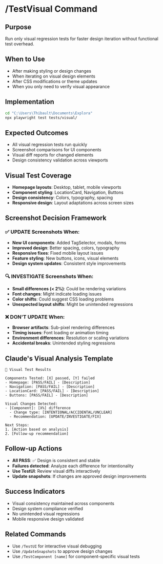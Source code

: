 # /TestVisual Command

## Purpose
Run only visual regression tests for faster design iteration without functional test overhead.

## When to Use
- After making styling or design changes
- When iterating on visual design elements
- After CSS modifications or theme updates
- When you only need to verify visual appearance

## Implementation
```bash
cd "C:\Users\Thibault\Documents\Explora"
npx playwright test tests/visual/
```

## Expected Outcomes
- All visual regression tests run quickly
- Screenshot comparisons for UI components
- Visual diff reports for changed elements
- Design consistency validation across viewports

## Visual Test Coverage
- **Homepage layouts**: Desktop, tablet, mobile viewports
- **Component styling**: LocationCard, Navigation, Buttons
- **Design consistency**: Colors, typography, spacing
- **Responsive design**: Layout adaptations across screen sizes

## Screenshot Decision Framework

### **✅ UPDATE Screenshots When:**
- **New UI components**: Added TagSelector, modals, forms
- **Improved design**: Better spacing, colors, typography
- **Responsive fixes**: Fixed mobile layout issues
- **Feature styling**: New buttons, icons, visual elements
- **Design system updates**: Consistent style improvements

### **🔍 INVESTIGATE Screenshots When:**
- **Small differences (< 2%)**: Could be rendering variations
- **Font changes**: Might indicate loading issues
- **Color shifts**: Could suggest CSS loading problems
- **Unexpected layout shifts**: Might be unintended regressions

### **❌ DON'T UPDATE When:**
- **Browser artifacts**: Sub-pixel rendering differences
- **Timing issues**: Font loading or animation timing
- **Environment differences**: Resolution or scaling variations
- **Accidental breaks**: Unintended styling regressions

## Claude's Visual Analysis Template
```
📸 Visual Test Results

Components Tested: [X] passed, [Y] failed
- Homepage: [PASS/FAIL] - [Description]
- Navigation: [PASS/FAIL] - [Description]  
- LocationCard: [PASS/FAIL] - [Description]
- Buttons: [PASS/FAIL] - [Description]

Visual Changes Detected:
- [Component]: [X%] difference
  - Change type: [INTENTIONAL/ACCIDENTAL/UNCLEAR]
  - Recommendation: [UPDATE/INVESTIGATE/FIX]

Next Steps:
1. [Action based on analysis]
2. [Follow-up recommendation]
```

## Follow-up Actions
- **All PASS**: ✅ Design is consistent and stable
- **Failures detected**: Analyze each difference for intentionality
- **Use TestUI**: Review visual diffs interactively
- **Update snapshots**: If changes are approved design improvements

## Success Indicators
- Visual consistency maintained across components
- Design system compliance verified
- No unintended visual regressions
- Mobile responsive design validated

## Related Commands
- Use `/TestUI` for interactive visual debugging
- Use `/UpdateSnapshots` to approve design changes
- Use `/TestComponent [name]` for component-specific visual tests